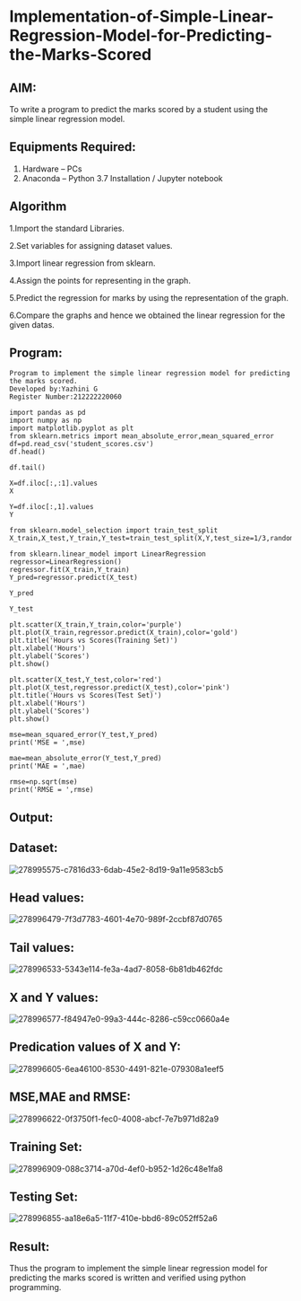 # Implementation-of-Simple-Linear-Regression-Model-for-Predicting-the-Marks-Scored

## AIM:
To write a program to predict the marks scored by a student using the simple linear regression model.

## Equipments Required:
1. Hardware – PCs
2. Anaconda – Python 3.7 Installation / Jupyter notebook

## Algorithm
1.Import the standard Libraries.

2.Set variables for assigning dataset values.

3.Import linear regression from sklearn.

4.Assign the points for representing in the graph.

5.Predict the regression for marks by using the representation of the graph.

6.Compare the graphs and hence we obtained the linear regression for the given datas.

## Program:
```
Program to implement the simple linear regression model for predicting the marks scored.
Developed by:Yazhini G
Register Number:212222220060  

import pandas as pd
import numpy as np
import matplotlib.pyplot as plt
from sklearn.metrics import mean_absolute_error,mean_squared_error
df=pd.read_csv('student_scores.csv')
df.head()

df.tail()

X=df.iloc[:,:1].values
X

Y=df.iloc[:,1].values
Y

from sklearn.model_selection import train_test_split
X_train,X_test,Y_train,Y_test=train_test_split(X,Y,test_size=1/3,random_state=0)

from sklearn.linear_model import LinearRegression
regressor=LinearRegression()
regressor.fit(X_train,Y_train)
Y_pred=regressor.predict(X_test)

Y_pred

Y_test

plt.scatter(X_train,Y_train,color='purple')
plt.plot(X_train,regressor.predict(X_train),color='gold')
plt.title('Hours vs Scores(Training Set)')
plt.xlabel('Hours')
plt.ylabel('Scores')
plt.show()

plt.scatter(X_test,Y_test,color='red')
plt.plot(X_test,regressor.predict(X_test),color='pink')
plt.title('Hours vs Scores(Test Set)')
plt.xlabel('Hours')
plt.ylabel('Scores')
plt.show()

mse=mean_squared_error(Y_test,Y_pred)
print('MSE = ',mse)

mae=mean_absolute_error(Y_test,Y_pred)
print('MAE = ',mae)

rmse=np.sqrt(mse)
print('RMSE = ',rmse)
```

## Output:
## Dataset:
![278995575-c7816d33-6dab-45e2-8d19-9a11e9583cb5](https://github.com/Yazhini-G/Implementation-of-Simple-Linear-Regression-Model-for-Predicting-the-Marks-Scored/assets/120244201/1d97ef85-709f-4981-8c69-f9fe4d25603d)

## Head values:
![278996479-7f3d7783-4601-4e70-989f-2ccbf87d0765](https://github.com/Yazhini-G/Implementation-of-Simple-Linear-Regression-Model-for-Predicting-the-Marks-Scored/assets/120244201/80e00d51-d711-42f8-b4a4-4ab2fbc8572d)

## Tail values:
![278996533-5343e114-fe3a-4ad7-8058-6b81db462fdc](https://github.com/Yazhini-G/Implementation-of-Simple-Linear-Regression-Model-for-Predicting-the-Marks-Scored/assets/120244201/e103e6b7-44c1-456d-b282-50a923b4b389)

## X and Y values:
![278996577-f84947e0-99a3-444c-8286-c59cc0660a4e](https://github.com/Yazhini-G/Implementation-of-Simple-Linear-Regression-Model-for-Predicting-the-Marks-Scored/assets/120244201/ff7a3d37-0a2a-4ff5-b7e4-c63cf147f682)

## Predication values of X and Y:
![278996605-6ea46100-8530-4491-821e-079308a1eef5](https://github.com/Yazhini-G/Implementation-of-Simple-Linear-Regression-Model-for-Predicting-the-Marks-Scored/assets/120244201/ac89d678-c5f5-4867-974b-774d01030ed7)

## MSE,MAE and RMSE:
![278996622-0f3750f1-fec0-4008-abcf-7e7b971d82a9](https://github.com/Yazhini-G/Implementation-of-Simple-Linear-Regression-Model-for-Predicting-the-Marks-Scored/assets/120244201/ac1bbccf-ef3e-433f-94c0-b235cdd7f330)

## Training Set:
![278996909-088c3714-a70d-4ef0-b952-1d26c48e1fa8](https://github.com/Yazhini-G/Implementation-of-Simple-Linear-Regression-Model-for-Predicting-the-Marks-Scored/assets/120244201/987f8ec6-0f82-4f3a-80be-2b3f4d8cc75a)

## Testing Set:
![278996855-aa18e6a5-11f7-410e-bbd6-89c052ff52a6](https://github.com/Yazhini-G/Implementation-of-Simple-Linear-Regression-Model-for-Predicting-the-Marks-Scored/assets/120244201/a189b100-5390-42f6-924c-f6d0350a8fa6)

## Result:
Thus the program to implement the simple linear regression model for predicting the marks scored is written and verified using python programming.

